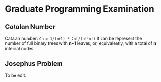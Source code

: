 # Graduate Programming Examination

## Catalan Number

Catalan number: `Cn = 1/(n+1) * 2n!/(n!*n!)`
It can be represent the number of full binary trees with **n+1** leaves, or, equivalently, with a total of **n** internal nodes.

## Josephus Problem

To be edit..

